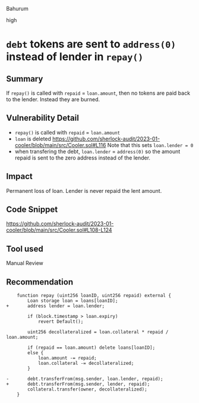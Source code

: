 Bahurum

high

# `debt` tokens are sent to `address(0)` instead of lender in `repay()`

## Summary
If `repay()` is called with `repaid` = `loan.amount`, then no tokens are paid back to the lender. Instead they are burned.

## Vulnerability Detail
- `repay()` is called with `repaid` = `loan.amount`
- `loan` is deleted https://github.com/sherlock-audit/2023-01-cooler/blob/main/src/Cooler.sol#L116 Note that this sets `loan.lender = 0`
- when transfering the debt, `loan.lender` = `address(0)` so the amount repaid is sent to the zero address instead of the lender.

## Impact
Permanent loss of loan. Lender is never repaid the lent amount.

## Code Snippet
https://github.com/sherlock-audit/2023-01-cooler/blob/main/src/Cooler.sol#L108-L124

## Tool used

Manual Review

## Recommendation

```solidity
    function repay (uint256 loanID, uint256 repaid) external {
        Loan storage loan = loans[loanID];
+       address lender = loan.lender;

        if (block.timestamp > loan.expiry) 
            revert Default();
        
        uint256 decollateralized = loan.collateral * repaid / loan.amount;

        if (repaid == loan.amount) delete loans[loanID];
        else {
            loan.amount -= repaid;
            loan.collateral -= decollateralized;
        }

-       debt.transferFrom(msg.sender, loan.lender, repaid);
+       debt.transferFrom(msg.sender, lender, repaid);
        collateral.transfer(owner, decollateralized);
    }

```
